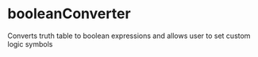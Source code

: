 # booleanConverter
Converts truth table to boolean expressions and allows user to set custom logic symbols

